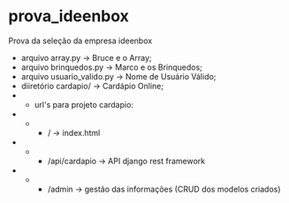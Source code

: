 # prova_ideenbox
Prova da seleção da empresa ideenbox

* arquivo array.py -> Bruce e o Array;
* arquivo brinquedos.py -> Marco e os Brinquedos;
* arquivo usuario_valido.py -> Nome de Usuário Válido;
* diiretório cardapio/ -> Cardápio Online;
* * url's para projeto cardapio:
* * * / -> index.html
* * * /api/cardapio -> API django rest framework
* * * /admin -> gestão das informações (CRUD dos modelos criados)
